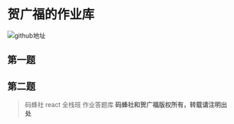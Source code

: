 # 贺广福的作业库

![github地址](https://github.com/hgfjxn/mfs-react-homework)

## 第一题


## 第二题

> 码蜂社 react 全栈班 作业答题库
**码蜂社和贺广福版权所有，转载请注明出处**
